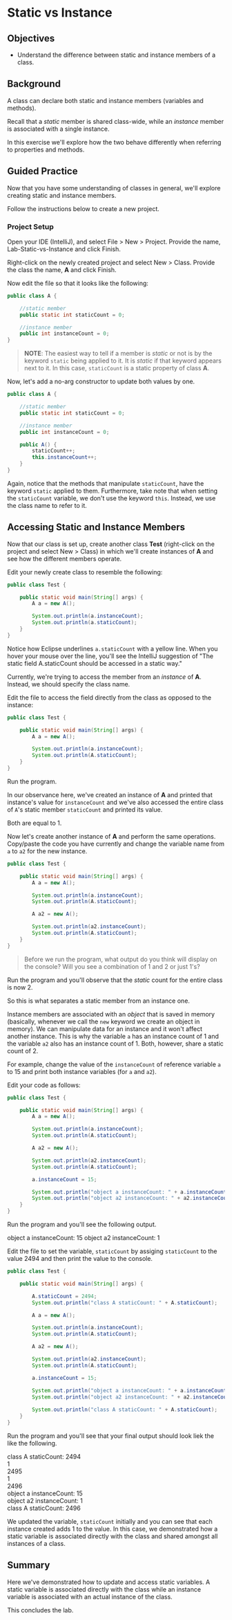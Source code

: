# Static vs Instance

## Objectives

* Understand the difference between static and instance members of a class. 

## Background

A class can declare both static and instance members (variables and methods).

Recall that a _static_ member is shared class-wide, while an _instance_ member is associated with a single instance.

In this exercise we'll explore how the two behave differently when referring to properties and methods.

## Guided Practice

Now that you have some understanding of classes in general, we'll explore creating static and instance members.

Follow the instructions below to create a new project. 

### Project Setup

Open your IDE (IntelliJ), and select File > New > Project. Provide the name, Lab-Static-vs-Instance and click Finish. 


Right-click on the newly created project and select New > Class. Provide the class the name, **A** and click Finish.

Now edit the file so that it looks like the following:

```java
public class A {

    //static member
    public static int staticCount = 0;

    //instance member
    public int instanceCount = 0;
}
```

> **NOTE**: The easiest way to tell if a member is _static_ or not is by the keyword `static` being applied to it. It is _static_ if that keyword appears next to it. In this case, `staticCount` is a static property of class **A**.

Now, let's add a no-arg constructor to update both values by one. 

```java
public class A {

    //static member
    public static int staticCount = 0;

    //instance member
    public int instanceCount = 0;

    public A() {
        staticCount++;
        this.instanceCount++;
    }
}
```

Again, notice that the methods that manipulate `staticCount`, have the keyword `static` applied to them. Furthermore, take note that when setting the `staticCount` variable, we don't use the keyword `this`. Instead, we use the class name to refer to it.


## Accessing Static and Instance Members

Now that our class is set up, create another class **Test** (right-click on the project and select New > Class) in which we'll create instances of **A** and see how the different members operate.

Edit your newly create class to resemble the following:

```java
public class Test {

    public static void main(String[] args) {
        A a = new A();

        System.out.println(a.instanceCount);
        System.out.println(a.staticCount);
    }
}
```
Notice how Eclipse underlines `a.staticCount` with a yellow line. When you hover your mouse over the line, you'll see the IntelliJ suggestion of "The static field A.staticCount should be accessed in a static way."



Currently, we're trying to access the member from an _instance_ of **A**. Instead, we should specify the class name.

Edit the file to access the field directly from the class as opposed to the instance:

```java
public class Test {

    public static void main(String[] args) {
        A a = new A();

        System.out.println(a.instanceCount);
        System.out.println(A.staticCount);
    }
}
```

Run the program.


In our observance here, we've created an instance of **A** and printed that instance's value for `instanceCount` and we've also accessed the entire class of `A`'s static member `staticCount` and printed its value.

Both are equal to 1.

Now let's create another instance of **A** and perform the same operations. Copy/paste the code you have currently and change the variable name from `a` to `a2` for the new instance.

```java
public class Test {

    public static void main(String[] args) {
        A a = new A();

        System.out.println(a.instanceCount);
        System.out.println(A.staticCount);

        A a2 = new A();

        System.out.println(a2.instanceCount);
        System.out.println(A.staticCount);
    }
}
```


> Before we run the program, what output do you think will display on the console? 
> Will you see a combination of 1 and 2 or just 1's?


Run the program and you'll observe that the _static_ count for the entire class is now 2.


So this is what separates a static member from an instance one.

Instance members are associated with an _object_ that is saved in memory (basically, whenever we call the `new` keyword we create an object in memory). We can manipulate data for an instance and it won't affect another instance. This is why the variable `a` has an instance count of 1 and the variable `a2` also has an instance count of 1. Both, however, share a static count of 2. 

For example, change the value of the `instanceCount` of reference variable `a` to 15 and print both instance variables (for `a` and `a2`).

Edit your code as follows:

```java
public class Test {

    public static void main(String[] args) {
        A a = new A();

        System.out.println(a.instanceCount);
        System.out.println(A.staticCount);

        A a2 = new A();

        System.out.println(a2.instanceCount);
        System.out.println(A.staticCount);

        a.instanceCount = 15;

        System.out.println("object a instanceCount: " + a.instanceCount);
        System.out.println("object a2 instanceCount: " + a2.instanceCount);
    }
}
```

Run the program and you'll see the following output.

object a instanceCount: 15
object a2 instanceCount: 1


Edit the file to set the variable, `staticCount` by assiging `staticCount` to the value 2494 and then print the value to the console. 

```java
public class Test {

    public static void main(String[] args) {

        A.staticCount = 2494;
        System.out.println("class A staticCount: " + A.staticCount);

        A a = new A();

        System.out.println(a.instanceCount);
        System.out.println(A.staticCount);

        A a2 = new A();

        System.out.println(a2.instanceCount);
        System.out.println(A.staticCount);

        a.instanceCount = 15;

        System.out.println("object a instanceCount: " + a.instanceCount);
        System.out.println("object a2 instanceCount: " + a2.instanceCount);
        
        System.out.println("class A staticCount: " + A.staticCount);
    }
}
```

Run the program and you'll see that your final output should look liek the like the following.

class A staticCount: 2494
<br>
1
<br>
2495
<br>
1
<br>
2496
<br>
object a instanceCount: 15
<br>
object a2 instanceCount: 1
<br>
class A staticCount: 2496
<br>


We updated the variable, `staticCount` initially and you can see that each instance created adds 1 to the value. In this case, we demonstrated how a static variable is associated directly with the class and shared amongst all instances of a class. 

## Summary

Here we've demonstrated how to update and access static variables. A static variable is associated directly with the class while an instance variable is associated with an actual instance of the class. 

This concludes the lab.

